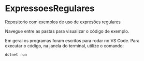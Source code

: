 # ExpressoesRegulares
Repositorio com exemplos de uso de expresões regulares

Navegue entre as pastas para visualizar o código de exemplo.

Em geral os programas foram escritos para rodar no VS Code. Para executar o código, na janela do terminal, utilize o comando:
```
dotnet run
```
